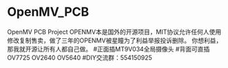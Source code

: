 # OpenMV_PCB
 OpenMV PCB Project
 OPENMV本是国外的开源项目，MIT协议允许任何人使用修改复制售卖，做了三年的OPENMV被星瞳为了利益举报投诉删除。
 你想利益，那我就开源让所有人都自己做。
#正面插MT9V034全局摄像头
#背面可直插OV7725 OV2640 OV5640
#DIY交流群：554150925
